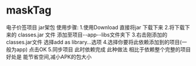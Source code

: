 # maskTag
电子价签项目  jar架包
使用步骤:
1.使用Download 直接将jar 下载下来
2.将下载下来的 classes.jar 文件 添加至项目--app--libs文件夹下
3.右击刚添加的classes.jar文件  选择add as library...选项
4.选择你要将此依赖添加到的项目(一般为app)  点击OK
5.同步项目  此时依赖完成
  此种做法  相比于依赖整个完整的项目好处是   能节省空间,减小APK的包大小

